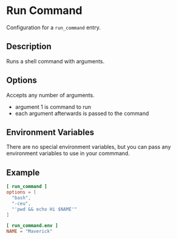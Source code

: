 # Run Command

Configuration for a `run_command` entry.

## Description

Runs a shell command with arguments.

## Options

Accepts any number of arguments.

- argument 1 is command to run
- each argument afterwards is passed to the command

## Environment Variables

There are no special environment variables, but you can pass any environment variables to use in your commmand.

## Example

```toml
[ run_command ]
options = [
  "bash",
  "-ceu",
  "'pwd && echo Hi $NAME'"
]

[ run_command.env ]
NAME = "Maverick"
```
